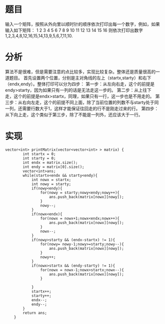 # 题目
输入一个矩阵，按照从外向里以顺时针的顺序依次打印出每一个数字，例如，如果输入如下矩阵： 1 2 3 4 5 6 7 8 9 10 11 12 13 14 15 16 则依次打印出数字1,2,3,4,8,12,16,15,14,13,9,5,6,7,11,10.
# 分析
算法不是很难，但是需要注意的点比较多，实现比较复杂。整体还是质量很高的一道题目。
首先设置两个位置，分别是主对角线的左上（startx,starty）和右下（endx,endy）。整体打印可以分为四步：
第一步：从左向右走，这个的前提是endy>starty，因为如果只有一列的话是无法走这一步的。
第二步：从上往下走，这个的前提是endx>startx，同理，如果只有一行，这一步也是不用走的。
第三步：从右向左走，这个的前提不同上面，除了当前位置的列数不与starty处于同一列，还需要行数大于1，这样才能保证往回走的行不是刚走过来的行。
第四步：从下向上走，这个类似于第三步，除了不能是一列外，还应该大于一行。
# 实现
```
vector<int> printMatrix(vector<vector<int> > matrix) {
        int startx = 0;
        int starty = 0;
        int endx = matrix.size();
        int endy = matrix[0].size();
        vector<int>ans;
        while(startx<endx && starty<endy){
            int nowx = startx;
            int nowy = starty;
            if(nowy<endy){
                for(nowy = starty;nowy<endy;nowy++){
                    ans.push_back(matrix[nowx][nowy]);
                }
                nowy--;
            }
            if(nowx<endx){
                for(nowx = nowx+1;nowx<endx;nowx++){
                    ans.push_back(matrix[nowx][nowy]);
                }
                nowx--;
            }
            if(nowy>starty && (endx-startx) != 1){
                for(nowy= nowy-1;nowy>=starty;nowy--){
                    ans.push_back(matrix[nowx][nowy]);
                }
                nowy++;
            }
            if(nowx>startx && (endy-starty) != 1){
                for(nowx = nowx-1;nowx>startx;nowx--){
                    ans.push_back(matrix[nowx][nowy]);
                }
                
            }
            startx++;
            starty++;
            endx--;
            endy--;
        }
        return ans;
    }
```